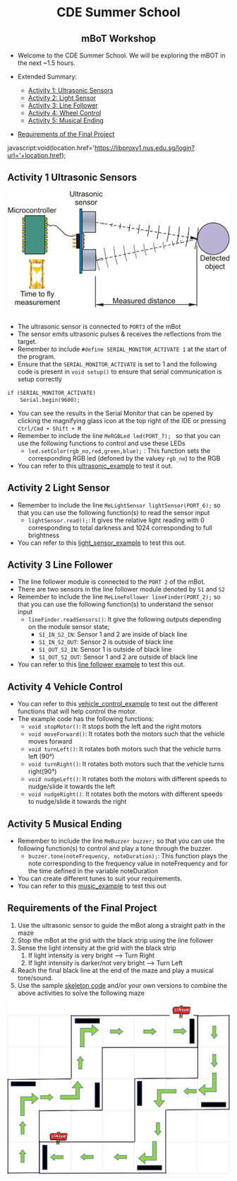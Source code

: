 <h1 align="center">CDE Summer School</h1>
<h2 align="center"> mBoT Workshop </h2>

* Welcome to the CDE Summer School. We will be exploring the mBOT in the next ~1.5 hours.
* Extended Summary:
  - [Activity 1: Ultrasonic Sensors](#activity-1-ultrasonic-sensors)
  - [Activity 2: Light Sensor](#activity-2-light-sensor)
  - [Activity 3: Line Follower](#activity-3-line-follower)
  - [Activity 4: Wheel Control](#activity-4-vehicle-control)
  - [Activity 5: Musical Ending](#activity-5-musical-ending)
 
* [Requirements of the Final Project](requirements-of-the-final-project)

     
javascript:void(location.href='https://libproxy1.nus.edu.sg/login?url='+location.href);
## Activity 1 Ultrasonic Sensors
![Ultrasonic Sensors](https://github.com/sangitsdhar/mBot/blob/main/Images/uSsensor.png)

* The ultrasonic sensor is connected to `PORT3` of the mBot
* The sensor emits ultrasonic pulses & receives the reflections from the target.
* Remember to include `#define SERIAL_MONITOR_ACTIVATE 1` at the start of the program.
* Ensure that the `SERIAL_MONITOR_ACTIVATE` is set to 1 and the following code is present in  `void setup()` to ensure that serial communication is setup correctly
```
if (SERIAL_MONITOR_ACTIVATE)
    Serial.begin(9600);
```
* You can see the results in the Serial Monitor that can be opened by clicking the magnifying glass icon at the top right of the IDE or pressing `Ctrl/Cmd + Shift + M`
* Remember to include the line `MeRGBLed led(PORT_7); ` so that you can use the following functions to control and use these LEDs
  - `led.setColor(rgb_no,red,green,blue);` : This function sets the corresponding RGB led (defoned by the valuey `rgb_no`) to the RGB 
* You can refer to this [ultrasonic_example](https://github.com/sangitsdhar/mBot/blob/main/Sample%20Codes/mbot_ultrasonic_test.ino) to test it out.

## Activity 2 Light Sensor

* Remember to include the line `MeLightSensor lightSensor(PORT_6);` so that you can use the following function(s) to read the sensor input
    - `lightSensor.read();`: It gives the relative light reading with 0 corresponding to total darkness and 1024 corresponding to full brightness
* You can refer to this [light_sensor_example](https://github.com/sangitsdhar/mBot/blob/main/Sample%20Codes/mbot_light_sensor_test.ino) to test this out.

## Activity 3 Line Follower
* The line follower module is connected to the `PORT 2` of the mBot.
* There are two sensors in the line follower module denoted by `S1` and `S2`
* Remember to include the line `MeLineFollower lineFinder(PORT_2);` so that you can use the following function(s) to understand the sensor input
    - `lineFinder.readSensors()`: It give the following outputs depending on the module sensor state;
        - `S1_IN_S2_IN`: Sensor 1 and 2 are inside of black line
        - `S1_IN_S2_OUT`: Sensor 2 is outside of black line
        - `S1_OUT_S2_IN`: Sensor 1 is outside of black line
        - `S1_OUT_S2_OUT`: Sensor 1 and 2 are outside of black line
* You can refer to this [line follower example](https://github.com/sangitsdhar/mBot/blob/main/Sample%20Codes/mbot_line_follower_test.ino) to test this out.   
      
## Activity 4 Vehicle Control
* You can refer to this [vehicle_control_example](https://github.com/sangitsdhar/mBot/blob/main/Sample%20Codes/mbot_vehicle_control_test.ino) to test out the different functions that will help control the motor.
* The example code has the following functions:
    - `void stopMotor()`: It stops both the left and the right motors
    - `void moveForward()`: It rotates both the motors such that the vehicle moves forward
    - `void turnLeft()`: It rotates both motors such that the vehicle turns left (90°) 
    - `void turnRight()`: It rotates both motors such that the vehicle turns right(90°)
    - `void nudgeLeft()`: It rotates both the motors with different speeds to nudge/slide it towards the left 
    - `void nudgeRight()`: It rotates both the motors with different speeds to nudge/slide it towards the right 

## Activity 5 Musical Ending
* Remember to include the line `MeBuzzer buzzer;` so that you can use the following function(s) to control and play a tone through the buzzer.
    - `buzzer.tone(noteFrequency, noteDuration);`: This function plays the note corresponding to the frequency value in noteFrequency and for the time defined in the variable noteDuration
* You can create different tunes to suit your requirements.
* You can refer to this [music_example](https://github.com/sangitsdhar/mBot/blob/main/Sample%20Codes/mbot_musical_tone_test.ino) to test this out


## Requirements of the Final Project
  1. Use the ultrasonic sensor to guide the mBot along a straight path in the maze
  2. Stop the mBot at the grid with the black strip using the line follower
  3. Sense the light intensity at the grid with the black strip
     1. If light intensity is very bright --> Turn Right
     2. If light intensity is darker/not very bright --> Turn Left
  4. Reach the final black line at the end of the maze and play a musical tone/sound.
  5. Use the sample [skeleton code](https://github.com/sangitsdhar/mBot/blob/main/Sample%20Codes/mbot-skeleton-code.ino) and/or your own versions to combine the above activities to solve the following maze

![mBoT Maze](https://github.com/sangitsdhar/mBot/blob/main/Images/maze%20picture.png)     
